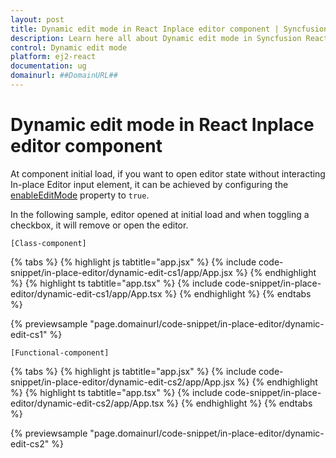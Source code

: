 ```yaml
---
layout: post
title: Dynamic edit mode in React Inplace editor component | Syncfusion
description: Learn here all about Dynamic edit mode in Syncfusion React Inplace editor component of Syncfusion Essential JS 2 and more.
control: Dynamic edit mode 
platform: ej2-react
documentation: ug
domainurl: ##DomainURL##
---
```


# Dynamic edit mode in React Inplace editor component

At component initial load, if you want to open editor state without interacting In-place Editor input element, it can be achieved by configuring the [enableEditMode](https://ej2.syncfusion.com/react/documentation/api/inplace-editor/#enableeditmode) property to `true`.

In the following sample, editor opened at initial load and when toggling a checkbox, it will remove or open the editor.

`[Class-component]`

{% tabs %}
{% highlight js tabtitle="app.jsx" %}
{% include code-snippet/in-place-editor/dynamic-edit-cs1/app/App.jsx %}
{% endhighlight %}
{% highlight ts tabtitle="app.tsx" %}
{% include code-snippet/in-place-editor/dynamic-edit-cs1/app/App.tsx %}
{% endhighlight %}
{% endtabs %}

 {% previewsample "page.domainurl/code-snippet/in-place-editor/dynamic-edit-cs1" %}

`[Functional-component]`

{% tabs %}
{% highlight js tabtitle="app.jsx" %}
{% include code-snippet/in-place-editor/dynamic-edit-cs2/app/App.jsx %}
{% endhighlight %}
{% highlight ts tabtitle="app.tsx" %}
{% include code-snippet/in-place-editor/dynamic-edit-cs2/app/App.tsx %}
{% endhighlight %}
{% endtabs %}

 {% previewsample "page.domainurl/code-snippet/in-place-editor/dynamic-edit-cs2" %}